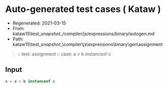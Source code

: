 # Auto-generated test cases ( Kataw )
- Regenerated: 2021-03-15
- From: kataw15\test\__snapshot__/compiler/js/expressions/binary/autogen.md
- Path: kataw15\test\__snapshot__\compiler\js\expressions\binary\gen\assignment
> :: test: assignment
> :: case: a > b instanceof c
## Input

`````js
x = a > b instanceof c
`````
